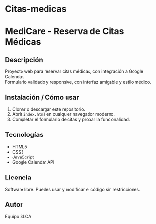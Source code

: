 # Citas-medicas
# MediCare - Reserva de Citas Médicas

## Descripción
Proyecto web para reservar citas médicas, con integración a Google Calendar.  
Formulario validado y responsive, con interfaz amigable y estilo médico.

## Instalación / Cómo usar
1. Clonar o descargar este repositorio.
2. Abrir `index.html` en cualquier navegador moderno.
3. Completar el formulario de citas y probar la funcionalidad.

## Tecnologías
- HTML5
- CSS3
- JavaScript
- Google Calendar API

## Licencia
Software libre. Puedes usar y modificar el código sin restricciones.

## Autor
Equipo SLCA
